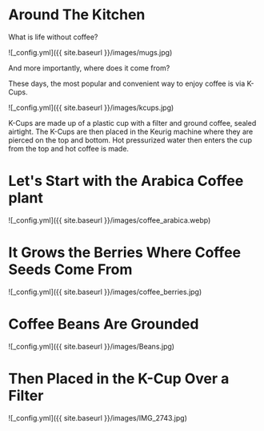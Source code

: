 # Around The Kitchen


What is life without coffee?


![_config.yml]({{ site.baseurl }}/images/mugs.jpg)


And more importantly, where does it come from?


These days, the most popular and convenient way to enjoy coffee is via K-Cups. 

![_config.yml]({{ site.baseurl }}/images/kcups.jpg)

K-Cups are made up of a plastic cup with a filter and ground coffee, sealed airtight. The K-Cups are then placed in the Keurig machine where they are pierced on the top and bottom. Hot pressurized water then enters the cup from the top and hot coffee is made.


# Let's Start with the Arabica Coffee plant
![_config.yml]({{ site.baseurl }}/images/coffee_arabica.webp)


# It Grows the Berries Where Coffee Seeds Come From
![_config.yml]({{ site.baseurl }}/images/coffee_berries.jpg)


# Coffee Beans Are Grounded
![_config.yml]({{ site.baseurl }}/images/Beans.jpg)


# Then Placed in the K-Cup Over a Filter
![_config.yml]({{ site.baseurl }}/images/IMG_2743.jpg)
